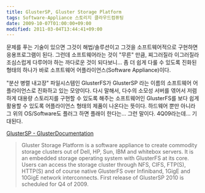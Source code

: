 ```yaml
---
title: GlusterSP, Gluster Storage Platform
tags: Software-Appliance 스토리지 클라우드컴퓨팅
date: 2009-10-07T01:00:00+09:00
modified: 2011-03-04T13:44:41+09:00
---
```

문제를 푸는 기술이 있으면 그것이 해법/솔루션이고 그것을 소프트웨어적으로
구현하면 응용프로그램이 된다. 그런데 소프트웨어라는 것이 "무른" 만큼,
찌그러질라 이그러질라 조심스럽게 다루어야 하는 까다로운 것이 되다보니...
좀 더 쉽게 다룰 수 있도록 진화된 형태의 하나가 바로 소프트웨어
어플라이언스(Software Appliance)이다.

"분산 병렬 내고장" 파일시스템인 GlusterFS가 GlusterSP 라는 이름의 소프트웨어
어플라이언스로 진화하고 있는 모양이다. 다시 말해서, 다수의 소모성 서버를
엮어서 저렴하게 대용량 스토리지를 구현할 수 있도록 해주는 소프트웨어인
GlusterFS를 보다 쉽게 활용할 수 있도록 어플라이언스 형태의 제품이 나온다는
뜻이다. 하드웨어 뿐만 아니라 그 위의 OS/Software도 플러그 하면 플래이
한다는... 그런 말이다. 4Q09라는데... 기대된다.

[GlusterSP - GlusterDocumentation](http://www.gluster.com/community/documentation/index.php/GlusterSP)

> Gluster Storage Platform is a software appliance to create commodity storage clusters out of Dell, HP, Sun, IBM and whitebox servers. It is an embedded storage operating system with GlusterFS at its core. Users can access the storage cluster through NFS, CIFS, FTP(S), HTTP(S) and of course native GlusterFS over Infiniband, 1GigE and 10GigE network interconnects. First release of GlusterSP 2010 is scheduled for Q4 of 2009.

